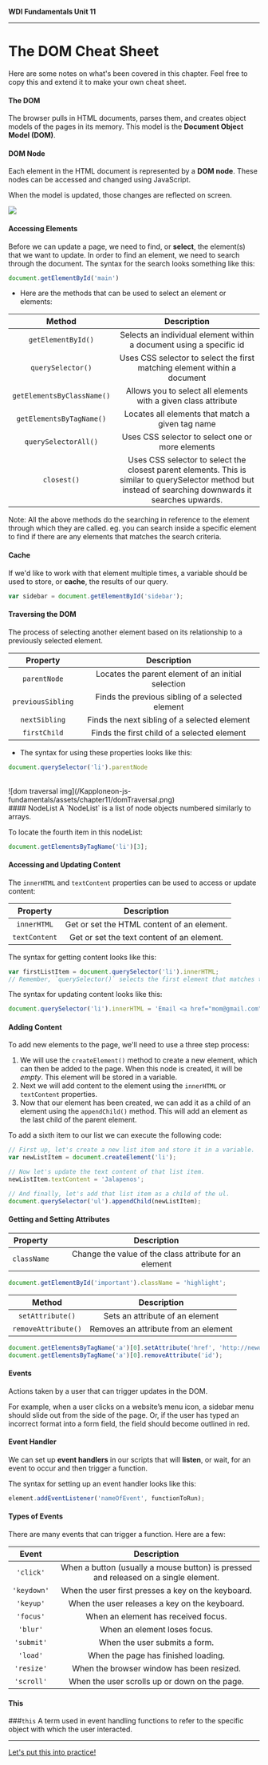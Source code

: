 **WDI Fundamentals Unit 11**

---

# The DOM Cheat Sheet

Here are some notes on what's been covered in this chapter. Feel free to copy this and extend it to make your own cheat sheet.

#### The DOM
The browser pulls in HTML documents, parses them, and creates object models of the pages in its memory. This model is the **Document Object Model (DOM)**.

#### DOM Node
Each element in the HTML document is represented by a **DOM node**. These nodes can be accessed and changed using JavaScript.

When the model is updated, those changes are reflected on screen.

![](http://circuits-assets.generalassemb.ly/prod/asset/4590/Slide-17-DOM-Tree-Annotated.svg)

#### Accessing Elements

Before we can update a page, we need to find, or **select**, the element(s) that we want to update. In order to find an element, we need to search through the document. The syntax for the search looks something like this:

```js
document.getElementById('main')
```

* Here are the methods that can be used to select an element or elements:

|  Method      |  Description  |
|:-------:    |:-------:|
|`getElementById()` |	Selects an individual element within a document using a specific id |
| `querySelector()` |	Uses CSS selector to select the first matching element within a document |
| `getElementsByClassName()` |	Allows you to select all elements with a given class attribute |
| `getElementsByTagName()` |	Locates all elements that match a given tag name |
| `querySelectorAll()` |	Uses CSS selector to select one or more elements |
| `closest()` |	Uses CSS selector to select the closest parent elements. This is similar to querySelector method but instead of searching downwards it searches upwards. |
Note: All the above methods do the searching in reference to the element through which they are called.
eg. you can search inside a specific element to find if there are any elements that matches the search criteria. 

#### Cache
If we'd like to work with that element multiple times, a variable should be used to store, or **cache**, the results of our query.

```js
var sidebar = document.getElementById('sidebar');
```

#### Traversing the DOM
The process of selecting another element based on its relationship to a previously selected element. 

|  Property      |  Description  |
|:-------:    |:-------:|
| `parentNode` |	Locates the parent element of an initial selection |
| `previousSibling` |	Finds the previous sibling of a selected element |
| `nextSibling` |	Finds the next sibling of a selected element |
| `firstChild` |	Finds the first child of a selected element |

* The syntax for using these properties looks like this:

```js
document.querySelector('li').parentNode
```
<br>
![dom traversal img](/Kapploneon-js-fundamentals/assets/chapter11/domTraversal.png)
<br>
#### NodeList
A `NodeList` is a list of node objects numbered similarly to arrays.

To locate the fourth item in this nodeList:

```js
document.getElementsByTagName('li')[3];
```

#### Accessing and Updating Content

The `innerHTML` and `textContent` properties can be used to access or update content:

|  Property      |  Description  |
|:-------:    |:-------:|
| `innerHTML`  | Get or set the HTML content of an element. |
| `textContent` | Get or set the text content of an element. |


The syntax for getting content looks like this:

```js
var firstListItem = document.querySelector('li').innerHTML;
// Remember, `querySelector()` selects the first element that matches the provided selector.
```

The syntax for updating content looks like this:

```js
document.querySelector('li').innerHTML = 'Email <a href="mom@gmail.com">Mom</a>.';
```

#### Adding Content

To add new elements to the page, we'll need to use a three step process:

1.  We will use the `createElement()` method to create a new element, which can then be added to the page. When this node is created, it will be _empty_. This element will be stored in a variable.
2.  Next we will add content to the element using the `innerHTML` or `textContent` properties.
3.  Now that our element has been created, we can add it as a child of an element using the `appendChild()` method. This will add an element as the last child of the parent element.


To add a sixth item to our list we can execute the following code:

```js
// First up, let's create a new list item and store it in a variable.
var newListItem = document.createElement('li');

// Now let's update the text content of that list item.
newListItem.textContent = 'Jalapenos';

// And finally, let's add that list item as a child of the ul.
document.querySelector('ul').appendChild(newListItem);
```




#### Getting and Setting Attributes

|  Property      |  Description  |
|:-------:    |:-------:|
| `className` | Change the value of the class attribute for an element |

```js
document.getElementById('important').className = 'highlight';
```

|  Method      |  Description  |
|:-------:    |:-------:|
|`setAttribute()` |	Sets an attribute of an element |
|`removeAttribute()` |	Removes an attribute from an element |


```js
document.getElementsByTagName('a')[0].setAttribute('href', 'http://newurl.com');
document.getElementsByTagName('a')[0].removeAttribute('id');
```

#### Events
Actions taken by a user that can trigger updates in the DOM.

For example, when a user clicks on a website’s menu icon, a sidebar menu should slide out from the side of the page. Or, if the user has typed an incorrect format into a form field, the field should become outlined in red.

#### Event Handler
We can set up **event handlers** in our scripts that will **listen**, or wait, for an event to occur and then trigger a function.

The syntax for setting up an event handler looks like this:

```js
element.addEventListener('nameOfEvent', functionToRun);
```


#### Types of Events

There are many events that can trigger a function. Here are a few:

|  Event      |  Description  |
|:-------:    |:-------:|
| `'click'`      | When a button (usually a mouse button) is pressed and released on a single element.  |
| `'keydown'`     | When the user first presses a key on the keyboard.  |
| `'keyup'`   | When the user releases a key on the keyboard.    |
| `'focus'`     | When an element has received focus.   |
| `'blur'`     | When an element loses focus.   |
| `'submit'`   | When the user submits a form.  |
| `'load'`   | When the page has finished loading.  |
| `'resize'`      | When the browser window has been resized.  |
| `'scroll'`      | When the user scrolls up or down on the page. |



#### This

###`this`
A term used in event handling functions to refer to the specific object with which the user interacted.

---
[Let's put this into practice!](dom-assignment.md)
